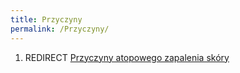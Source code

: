 ```yaml
---
title: Przyczyny
permalink: /Przyczyny/
---
```


1.  REDIRECT [Przyczyny atopowego zapalenia skóry](/atopedia/Przyczyny_atopowego_zapalenia_skóry "wikilink")
